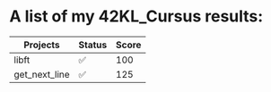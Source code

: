 # A list of my 42KL_Cursus results:

|Projects         |Status            |Score   |
|-----------------|------------------|--------|
|libft            |:white_check_mark:|100     |
|get_next_line    |:white_check_mark:|125     |
